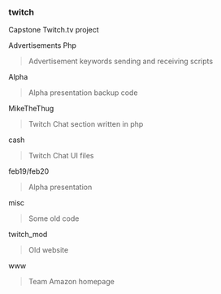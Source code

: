 ### twitch
Capstone Twitch.tv project


Advertisements Php
> Advertisement keywords sending and receiving scripts

Alpha
> Alpha presentation backup code

MikeTheThug
> Twitch Chat section written in php

cash
> Twitch Chat UI files

feb19/feb20
> Alpha presentation

misc
> Some old code

twitch_mod
> Old website

www
> Team Amazon homepage
